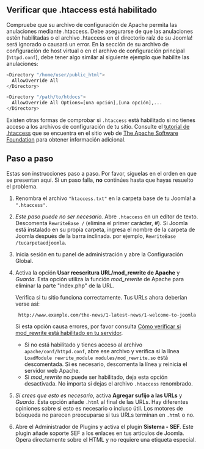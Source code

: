 <!-- Filename: Enabling_Search_Engine_Friendly_(SEF)_URLs_on_Apache / Display title: URLs SEF en Apache  -->

## Verificar que .htaccess está habilitado

Compruebe que su archivo de configuración de Apache permita las anulaciones mediante .htaccess. Debe asegurarse de que las anulaciones estén habilitadas o el archivo .htaccess en el directorio raíz de su Joomla! será ignorado o causará un error. En la sección de su archivo de configuración de host virtual o en el archivo de configuración principal (`httpd.conf`), debe tener algo similar al siguiente ejemplo que habilite las anulaciones:

```bash
<Directory "/home/user/public_html">
  AllowOverride All
</Directory>

<Directory "/path/to/htdocs">
  AllowOverride All Options=[una opción],[una opción],...
</Directory>
```

Existen otras formas de comprobar si `.htaccess` está habilitado si no tienes acceso a los archivos de configuración de tu sitio. Consulte el <a href="http://httpd.apache.org/docs/current/howto/htaccess.html"
rel="nofollow noreferrer noopener">tutorial de .htaccess</a> que se encuentra en el sitio web de
<a href="http://www.apache.org/"
rel="nofollow noreferrer noopener">The Apache Software Foundation</a> para obtener información adicional.

## Paso a paso

Estas son instrucciones paso a paso. Por favor, síguelas en el orden en que se presentan aquí. Si un paso falla, **no** continúes hasta que hayas resuelto el problema.

1. Renombra el archivo `"htaccess.txt"` en la carpeta base de tu Joomla! a `".htaccess"`.
2. *Este paso puede no ser necesario.* Abre `.htaccess` en un editor de texto. Descomenta `RewriteBase /` (elimina el primer carácter, \#). Si Joomla está instalado en su propia carpeta, ingresa el nombre de la carpeta de Joomla después de la barra inclinada. por ejemplo, `RewriteBase /tucarpetaedjoomla`.
3. Inicia sesión en tu panel de administración y abre la Configuración Global.
4. Activa la opción **Usar reescritura URL/mod_rewrite de Apache** y *Guarda*. Esta opción utiliza la función *mod_rewrite* de Apache para eliminar la parte "index.php" de la URL.

    Verifica si tu sitio funciona correctamente. Tus URLs ahora deberían verse así:

        http://www.example.com/the-­news/1­-latest-­news/1-­welcome-­to­-joomla

    Si esta opción causa errores, por favor consulta [Cómo verificar si mod_rewrite está habilitado en tu servidor](https://docs.joomla.org/How_to_check_if_mod_rewrite_is_enabled_on_your_server).

    - Si no está habilitado y tienes acceso al archivo `apache/conf/httpd.conf`, abre ese archivo y verifica si la línea `LoadModule rewrite_module modules/mod_rewrite.so` está descomentada. Si es necesario, descomenta la línea y reinicia el servidor web Apache.
    - Si *mod_rewrite* no puede ser habilitado, deja esta opción desactivada. No importa si dejas el archivo `.htaccess` renombrado.
5. *Si crees que esto es necesario*, activa **Agregar sufijo a las URLs** y *Guarda*. Esta opción añade `.html` al final de las URLs. Hay diferentes opiniones sobre si esto es necesario o incluso útil. Los motores de búsqueda no parecen preocuparse si tus URLs terminan en `.html` o no.
6. Abre el Administrador de Plugins y activa el plugin **Sistema - SEF**. Este plugin añade soporte SEF a los enlaces en tus artículos de Joomla. Opera directamente sobre el HTML y no requiere una etiqueta especial.
